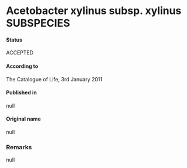 Acetobacter xylinus subsp. xylinus SUBSPECIES
=======

#### Status
ACCEPTED

#### According to
The Catalogue of Life, 3rd January 2011

#### Published in
null

#### Original name
null

### Remarks
null